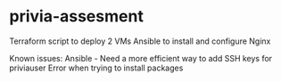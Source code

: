 # privia-assesment

Terraform script to deploy 2 VMs
Ansible to install and configure Nginx


Known issues:
Ansible -
Need a more efficient way to add SSH keys for priviauser
Error when trying to install packages
